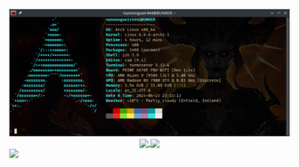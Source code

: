 <div id="" align="center">
<a><img src="/images/fastfetch.png" alt="fastfetch" width="" height=""></a>
</div>

<div id="" align="center">
<a href="https://github.com/anuraghazra/convoychat">
<img height=200 align="center" src="https://github-readme-stats.vercel.app/api/top-langs?username=nunonogueir444&layout=compact&langs_count=8&card_width=320&show_icons=true&theme=dark" />
</a>
<a href="https://github.com/anuraghazra/github-readme-stats">
<img height=200 align="center" src="https://github-readme-stats.vercel.app/api?username=nunonogueir444&show_icons=true&theme=dark" />
</a>
</div>

<a href="https://github.com/nunonogueir444/dotfiles">
  <img align="center" src="https://github-readme-stats.vercel.app/api/pin/?username=anuraghazra&repo=github-readme-stats" />
</a>
